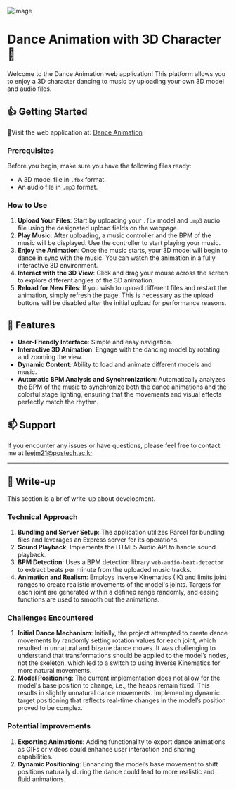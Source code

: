 ![image](https://github.com/dommanga/babylonjs-project/assets/87713631/ea7863f3-6f95-4fb4-9e93-2ae983b67ca9)



# Dance Animation with 3D Character 🎵

Welcome to the Dance Animation web application! This platform allows you to enjoy a 3D character dancing to music by uploading your own 3D model and audio files.

## 👍 Getting Started

🔗Visit the web application at: [Dance Animation](https://dance-animation-f2812e68ef33.herokuapp.com/)

### Prerequisites

Before you begin, make sure you have the following files ready:
- A 3D model file in `.fbx` format.
- An audio file in `.mp3` format.

### How to Use

1. **Upload Your Files**: Start by uploading your `.fbx` model and `.mp3` audio file using the designated upload fields on the webpage.
2. **Play Music**: After uploading, a music controller and the BPM of the music will be displayed. Use the controller to start playing your music.
3. **Enjoy the Animation**: Once the music starts, your 3D model will begin to dance in sync with the music. You can watch the animation in a fully interactive 3D environment.
4. **Interact with the 3D View**: Click and drag your mouse across the screen to explore different angles of the 3D animation.
5. **Reload for New Files**: If you wish to upload different files and restart the animation, simply refresh the page. This is necessary as the upload buttons will be disabled after the initial upload for performance reasons.

## 🌟 Features

- **User-Friendly Interface**: Simple and easy navigation.
- **Interactive 3D Animation**: Engage with the dancing model by rotating and zooming the view.
- **Dynamic Content**: Ability to load and animate different models and music.
- **Automatic BPM Analysis and Synchronization**: Automatically analyzes the BPM of the music to synchronize both the dance animations and the colorful stage lighting, ensuring that the movements and visual effects perfectly match the rhythm.

## 📫 Support

If you encounter any issues or have questions, please feel free to contact me at [leejm21@postech.ac.kr](mailto:leejm21@postech.ac.kr).

---

## 📓 Write-up

This section is a brief write-up about development.

### Technical Approach

1. **Bundling and Server Setup**: The application utilizes Parcel for bundling files and leverages an Express server for its operations.
2. **Sound Playback**: Implements the HTML5 Audio API to handle sound playback.
3. **BPM Detection**: Uses a BPM detection library `web-audio-beat-detector` to extract beats per minute from the uploaded music tracks.
4. **Animation and Realism**: Employs Inverse Kinematics (IK) and limits joint ranges to create realistic movements of the model's joints. Targets for each joint are generated within a defined range randomly, and easing functions are used to smooth out the animations.

### Challenges Encountered

1. **Initial Dance Mechanism**: Initially, the project attempted to create dance movements by randomly setting rotation values for each joint, which resulted in unnatural and bizarre dance moves. It was challenging to understand that transformations should be applied to the model’s nodes, not the skeleton, which led to a switch to using Inverse Kinematics for more natural movements.
2. **Model Positioning**: The current implementation does not allow for the model's base position to change, i.e., the heaps remain fixed. This results in slightly unnatural dance movements. Implementing dynamic target positioning that reflects real-time changes in the model’s position proved to be complex.

### Potential Improvements

1. **Exporting Animations**: Adding functionality to export dance animations as GIFs or videos could enhance user interaction and sharing capabilities.
2. **Dynamic Positioning**: Enhancing the model’s base movement to shift positions naturally during the dance could lead to more realistic and fluid animations.

